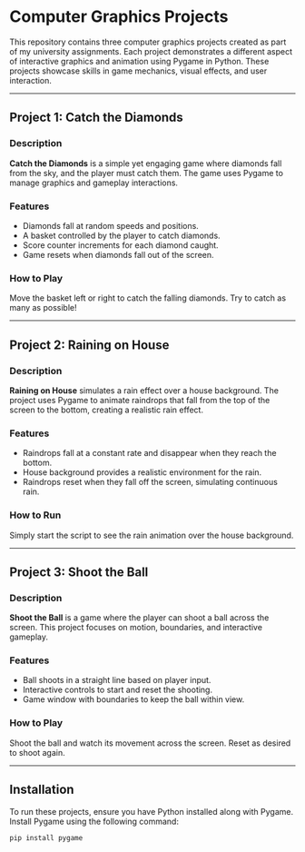 # Computer Graphics Projects

This repository contains three computer graphics projects created as part of my university assignments. Each project demonstrates a different aspect of interactive graphics and animation using Pygame in Python. These projects showcase skills in game mechanics, visual effects, and user interaction.

---

## Project 1: Catch the Diamonds

### Description
**Catch the Diamonds** is a simple yet engaging game where diamonds fall from the sky, and the player must catch them. The game uses Pygame to manage graphics and gameplay interactions.

### Features
- Diamonds fall at random speeds and positions.
- A basket controlled by the player to catch diamonds.
- Score counter increments for each diamond caught.
- Game resets when diamonds fall out of the screen.

### How to Play
Move the basket left or right to catch the falling diamonds. Try to catch as many as possible!

---

## Project 2: Raining on House

### Description
**Raining on House** simulates a rain effect over a house background. The project uses Pygame to animate raindrops that fall from the top of the screen to the bottom, creating a realistic rain effect.

### Features
- Raindrops fall at a constant rate and disappear when they reach the bottom.
- House background provides a realistic environment for the rain.
- Raindrops reset when they fall off the screen, simulating continuous rain.

### How to Run
Simply start the script to see the rain animation over the house background.

---

## Project 3: Shoot the Ball

### Description
**Shoot the Ball** is a game where the player can shoot a ball across the screen. This project focuses on motion, boundaries, and interactive gameplay.

### Features
- Ball shoots in a straight line based on player input.
- Interactive controls to start and reset the shooting.
- Game window with boundaries to keep the ball within view.

### How to Play
Shoot the ball and watch its movement across the screen. Reset as desired to shoot again.

---

## Installation

To run these projects, ensure you have Python installed along with Pygame. Install Pygame using the following command:
```bash
pip install pygame
